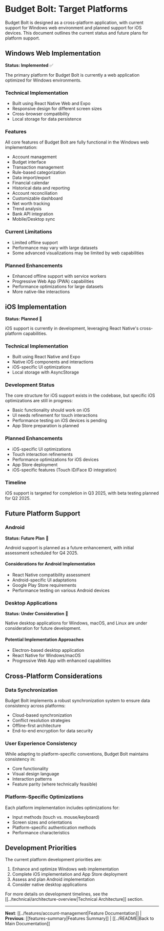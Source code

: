 # Budget Bolt: Target Platforms

Budget Bolt is designed as a cross-platform application, with current support for Windows web environment and planned support for iOS devices. This document outlines the current status and future plans for platform support.

## Windows Web Implementation

**Status: Implemented** ✅

The primary platform for Budget Bolt is currently a web application optimized for Windows environments.

### Technical Implementation

- Built using React Native Web and Expo
- Responsive design for different screen sizes
- Cross-browser compatibility
- Local storage for data persistence

### Features

All core features of Budget Bolt are fully functional in the Windows web implementation:
- Account management
- Budget interface
- Transaction management
- Rule-based categorization
- Data import/export
- Financial calendar
- Historical data and reporting
- Account reconciliation
- Customizable dashboard
- Net worth tracking
- Trend analysis
- Bank API integration
- Mobile/Desktop sync

### Current Limitations

- Limited offline support
- Performance may vary with large datasets
- Some advanced visualizations may be limited by web capabilities

### Planned Enhancements

- Enhanced offline support with service workers
- Progressive Web App (PWA) capabilities
- Performance optimizations for large datasets
- More native-like interactions

## iOS Implementation

**Status: Planned** 🔄

iOS support is currently in development, leveraging React Native's cross-platform capabilities.

### Technical Implementation

- Built using React Native and Expo
- Native iOS components and interactions
- iOS-specific UI optimizations
- Local storage with AsyncStorage

### Development Status

The core structure for iOS support exists in the codebase, but specific iOS optimizations are still in progress:
- Basic functionality should work on iOS
- UI needs refinement for touch interactions
- Performance testing on iOS devices is pending
- App Store preparation is planned

### Planned Enhancements

- iOS-specific UI optimizations
- Touch interaction refinements
- Performance optimizations for iOS devices
- App Store deployment
- iOS-specific features (Touch ID/Face ID integration)

### Timeline

iOS support is targeted for completion in Q3 2025, with beta testing planned for Q2 2025.

## Future Platform Support

### Android

**Status: Future Plan** 📅

Android support is planned as a future enhancement, with initial assessment scheduled for Q4 2025.

#### Considerations for Android Implementation

- React Native compatibility assessment
- Android-specific UI adaptations
- Google Play Store requirements
- Performance testing on various Android devices

### Desktop Applications

**Status: Under Consideration** 🤔

Native desktop applications for Windows, macOS, and Linux are under consideration for future development.

#### Potential Implementation Approaches

- Electron-based desktop application
- React Native for Windows/macOS
- Progressive Web App with enhanced capabilities

## Cross-Platform Considerations

### Data Synchronization

Budget Bolt implements a robust synchronization system to ensure data consistency across platforms:
- Cloud-based synchronization
- Conflict resolution strategies
- Offline-first architecture
- End-to-end encryption for data security

### User Experience Consistency

While adapting to platform-specific conventions, Budget Bolt maintains consistency in:
- Core functionality
- Visual design language
- Interaction patterns
- Feature parity (where technically feasible)

### Platform-Specific Optimizations

Each platform implementation includes optimizations for:
- Input methods (touch vs. mouse/keyboard)
- Screen sizes and orientations
- Platform-specific authentication methods
- Performance characteristics

## Development Priorities

The current platform development priorities are:
1. Enhance and optimize Windows web implementation
2. Complete iOS implementation and App Store deployment
3. Assess and plan Android implementation
4. Consider native desktop applications

For more details on development timelines, see the [[../technical/architecture-overview|Technical Architecture]] section.

---

**Next**: [[../features/account-management|Feature Documentation]] | **Previous**: [[features-summary|Features Summary]] | [[../README|Back to Main Documentation]]